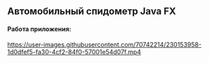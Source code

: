 ## Автомобильный спидометр Java FX

#### Работа приложения:

https://user-images.githubusercontent.com/70742214/230153958-1d0dfef5-fa30-4cf2-84f0-57001e54d07f.mp4

